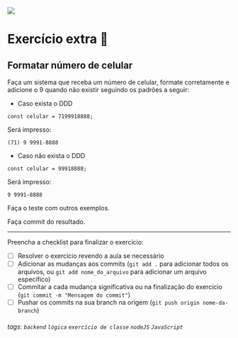 ![](https://i.imgur.com/xG74tOh.png)

# Exercício extra 🌟

## Formatar número de celular

Faça um sistema que receba um número de celular, formate corretamente e adicione o 9 quando não existir seguindo os padrões a seguir:

-   Caso exista o DDD

```javascript=
const celular = 7199918888;
```

Será impresso:

```
(71) 9 9991-8888
```

-   Caso não exista o DDD

```javascript=
const celular = 99918888;
```

Será impresso:

```
9 9991-8888
```

Faça o teste com outros exemplos.

Faça commit do resultado.

---

Preencha a checklist para finalizar o exercício:

-   [ ] Resolver o exercício revendo a aula se necessário
-   [ ] Adicionar as mudanças aos commits (`git add .` para adicionar todos os arquivos, ou `git add nome_do_arquivo` para adicionar um arquivo específico)
-   [ ] Commitar a cada mudança significativa ou na finalização do exercício (`git commit -m "Mensagem do commit"`)
-   [ ] Pushar os commits na sua branch na origem (`git push origin nome-da-branch`)

###### tags: `backend` `lógica` `exercício de classe` `nodeJS` `JavaScript`
